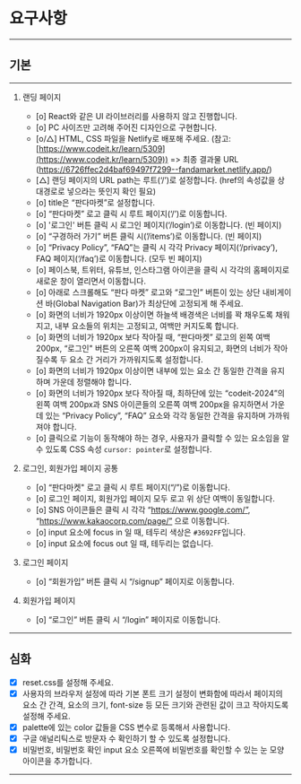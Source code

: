 # 요구사항
___
## 기본
___
1. 랜딩 페이지
   - [o] React와 같은 UI 라이브러리를 사용하지 않고 진행합니다.
   - [o] PC 사이즈만 고려해 주어진 디자인으로 구현합니다.
   - [o/△] HTML, CSS 파일을 Netlify로 배포해 주세요. (참고: [https://www.codeit.kr/learn/5309](https://www.codeit.kr/learn/5309)) => 최종 결과물 URL (https://6726ffec2d4baf69497f7299--fandamarket.netlify.app/)
   - [△] 랜딩 페이지의 URL path는 루트(‘/’)로 설정합니다. (href의 속성값을 상대경로로 넣으라는 뜻인지 확인 필요)
   - [o] title은 “판다마켓”로 설정합니다.
   - [o] “판다마켓” 로고 클릭 시 루트 페이지(‘/’)로 이동합니다.
   - [o] '로그인' 버튼 클릭 시 로그인 페이지(‘/login’)로 이동합니다. (빈 페이지)
   - [o] “구경하러 가기” 버튼 클릭 시(’/items’)로 이동합니다. (빈 페이지)
   - [o] “Privacy Policy”, “FAQ”는 클릭 시 각각 Privacy 페이지(‘/privacy’), FAQ 페이지(‘/faq’)로 이동합니다. (모두 빈 페이지)
   - [o] 페이스북, 트위터, 유튜브, 인스타그램 아이콘을 클릭 시 각각의 홈페이지로 새로운 창이 열리면서 이동합니다.
   - [o] 아래로 스크롤해도 “판다 마켓” 로고와 “로그인” 버튼이 있는 상단 내비게이션 바(Global Navigation Bar)가 최상단에 고정되게 해 주세요.
   - [o] 화면의 너비가 1920px 이상이면 하늘색 배경색은 너비를 꽉 채우도록 채워지고, 내부 요소들의 위치는 고정되고, 여백만 커지도록 합니다.
   - [o] 화면의 너비가 1920px 보다 작아질 때, “판다마켓” 로고의 왼쪽 여백 200px, “로그인" 버튼의 오른쪽 여백 200px이 유지되고, 화면의 너비가 작아질수록 두 요소 간 거리가 가까워지도록 설정합니다.
   - [o] 화면의 너비가 1920px 이상이면 내부에 있는 요소 간 동일한 간격을 유지하며 가운데 정렬해야 합니다.
   - [o] 화면의 너비가 1920px 보다 작아질 때, 최하단에 있는 “codeit-2024”의 왼쪽 여백 200px과 SNS 아이콘들의 오른쪽 여백 200px을 유지하면서 가운데 있는 “Privacy Policy”, “FAQ” 요소와 각각 동일한 간격을 유지하며 가까워져야 합니다.
   - [o] 클릭으로 기능이 동작해야 하는 경우, 사용자가 클릭할 수 있는 요소임을 알 수 있도록 CSS 속성 `cursor: pointer`로 설정합니다.

2. 로그인, 회원가입 페이지 공통
   - [o] “판다마켓" 로고 클릭 시 루트 페이지(“/”)로 이동합니다.
   - [o] 로그인 페이지, 회원가입 페이지 모두 로고 위 상단 여백이 동일합니다.
   - [o] SNS 아이콘들은 클릭 시 각각 “https://www.google.com/”, “https://www.kakaocorp.com/page/” 으로 이동합니다.
   - [o] input 요소에 focus in 일 때, 테두리 색상은 `#3692FF`입니다.
   - [o] input 요소에 focus out 일 때, 테두리는 없습니다.

3. 로그인 페이지
   - [o] “회원가입” 버튼 클릭 시 “/signup” 페이지로 이동합니다.

4. 회원가입 페이지
   - [o] “로그인” 버튼 클릭 시 “/login” 페이지로 이동합니다.
___
## 심화
   - [X] reset.css를 설정해 주세요.
   - [X] 사용자의 브라우저 설정에 따라 기본 폰트 크기 설정이 변화함에 따라서 페이지의 요소 간 간격, 요소의 크기, font-size 등 모든 크기와 관련된 값이 크고 작아지도록 설정해 주세요.
   - [X] palette에 있는 color 값들을 CSS 변수로 등록해서 사용합니다.
   - [X] 구글 애널리틱스로 방문자 수 확인하기 할 수 있도록 설정합니다.
   - [X] 비밀번호, 비밀번호 확인 input 요소 오른쪽에 비밀번호를 확인할 수 있는 눈 모양 아이콘을 추가합니다.
___


